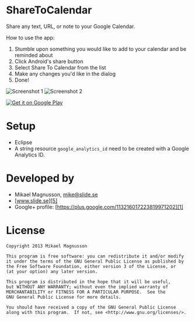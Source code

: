 ShareToCalendar
===============

Share any text, URL, or note to your Google Calendar.

How to use the app:

1. Stumble upon something you would like to add to your calendar and be reminded about
2. Click Android's share button
3. Select Share To Calendar from the list
4. Make any changes you'd like in the dialog
5. Done!

![Screenshot 1][2] ![Screenshot 2][6]

[![Get it on Google Play][3]][4]

# Setup

- Eclipse
- A string resource `google_analytics_id` need to be created with a Google Analytics ID.

# Developed by

* Mikael Magnusson, <mike@slide.se>
* [www.slide.se][5]
* Google+ profile: [https://plus.google.com/113216017223819971202][1]

# License

    Copyright 2013 Mikael Magnusson

    This program is free software: you can redistribute it and/or modify
    it under the terms of the GNU General Public License as published by
    the Free Software Foundation, either version 3 of the License, or
    (at your option) any later version.

    This program is distributed in the hope that it will be useful,
    but WITHOUT ANY WARRANTY; without even the implied warranty of
    MERCHANTABILITY or FITNESS FOR A PARTICULAR PURPOSE.  See the
    GNU General Public License for more details.

    You should have received a copy of the GNU General Public License
    along with this program.  If not, see <http://www.gnu.org/licenses/>.

[1]: https://plus.google.com/113216017223819971202/
[2]: https://raw.github.com/slidese/ShareToCalendar/master/2013-12-19-00.24.23.png
[3]: http://www.android.com/images/brand/get_it_on_play_logo_small.png
[4]: https://play.google.com/store/apps/details?id=se.slide.sharetocalendar
[5]: http://www.slide.se
[6]: https://raw.github.com/slidese/ShareToCalendar/master/2013-12-19-00.27.45.png
